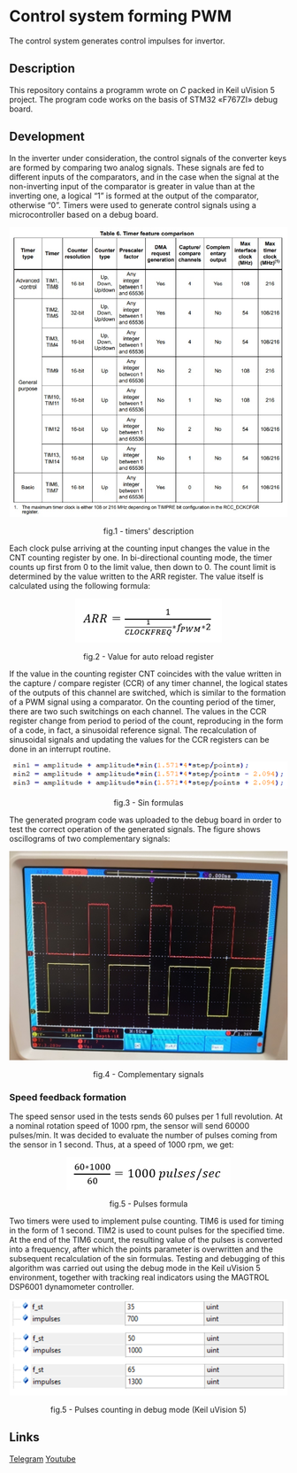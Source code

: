 # Control system forming PWM

The control system generates control impulses for invertor.

## Description

This repository contains a programm wrote on *C* packed in Keil uVision 5 project. The program code works on the basis of STM32 «F767ZI» debug board.

## Development

In the inverter under consideration, the control signals of the converter keys are formed by comparing two analog signals. These signals are fed to different inputs of the comparators, and in the case when the signal at the non-inverting input of the comparator is greater in value than at the inverting one, a logical “1” is formed at the output of the comparator, otherwise “0”. Timers were used to generate control signals using a microcontroller based on a debug board.

<p align="center"><img src="/GithubMedia/timers.png" alt="timers description"></p>
<p align="center">fig.1 - timers' description</p>

Each clock pulse arriving at the counting input changes the value in the CNT counting register by one. In bi-directional counting mode, the timer counts up first from 0 to the limit value, then down to 0. The count limit is determined by the value written to the ARR register. The value itself is calculated using the following formula:

<p align="center"><img src="/GithubMedia/arr.png" alt="ARR value"></p>
<p align="center">fig.2 - Value for auto reload register</p>

If the value in the counting register CNT coincides with the value written in the capture / compare register (CCR) of any timer channel, the logical states of the outputs of this channel are switched, which is similar to the formation of a PWM signal using a comparator. On the counting period of the timer, there are two such switchings on each channel. The values in the CCR register change from period to period of the count, reproducing in the form of a code, in fact, a sinusoidal reference signal. The recalculation of sinusoidal signals and updating the values for the CCR registers can be done in an interrupt routine.

<p align="center"><img src="/GithubMedia/sinus.png" alt="Sin formulas"></p>
<p align="center">fig.3 - Sin formulas</p>

The generated program code was uploaded to the debug board in order to test the correct operation of the generated signals. The figure shows oscillograms of two complementary signals:

<p align="center"><img src="/GithubMedia/compSignals.png" alt="Complementary signals"></p>
<p align="center">fig.4 - Complementary signals</p>

### Speed feedback formation

The speed sensor used in the tests sends 60 pulses per 1 full revolution. At a nominal rotation speed of 1000 rpm, the sensor will send 60000 pulses/min. It was decided to evaluate the number of pulses coming from the sensor in 1 second. Thus, at a speed of 1000 rpm, we get:

<p align="center"><img src="/GithubMedia/1000pulses.png" alt="Pulses formula"></p>
<p align="center">fig.5 - Pulses formula</p>

Two timers were used to implement pulse counting. TIM6 is used for timing in the form of 1 second. TIM2 is used to count pulses for the specified time. At the end of the TIM6 count, the resulting value of the pulses is converted into a frequency, after which the points parameter is overwritten and the subsequent recalculation of the sin formulas. Testing and debugging of this algorithm was carried out using the debug mode in the Keil uVision 5 environment, together with tracking real indicators using the MAGTROL DSP6001 dynamometer controller.

<p align="center"><img src="/GithubMedia/counting.png" alt="Pulses counting"></p>
<p align="center">fig.5 - Pulses counting in debug mode (Keil uVision 5)</p>

## Links

[Telegram] [Youtube]

[Youtube]: https://www.youtube.com/channel/UC3kV-wnqBE3Y2tdtdSrjvGQ
[Telegram]: https://t.me/exeersitus

